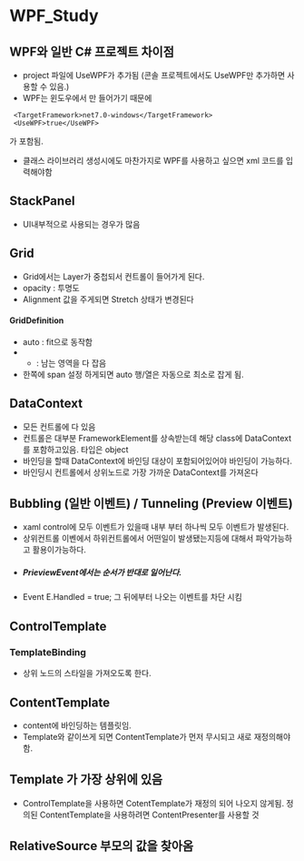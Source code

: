 # WPF_Study



## WPF와 일반 C# 프로젝트 차이점
- project 파일에 UseWPF가 추가됨 (콘솔 프로젝트에서도 UseWPF만 추가하면 사용할 수 있음.)
- WPF는 윈도우에서 만 들어가기 때문에 
```
 <TargetFramework>net7.0-windows</TargetFramework>
 <UseWPF>true</UseWPF>
```
가 포함됨. 
- 클래스 라이브러리 생성시에도 마찬가지로 WPF를 사용하고 싶으면 xml 코드를 입력해야함

## StackPanel
- UI내부적으로 사용되는 경우가 많음

## Grid
- Grid에서는 Layer가 중첩되서 컨트롤이 들어가게 된다. 
- opacity : 투명도 
- Alignment 값을 주게되면 Stretch 상태가 변경된다
#### GridDefinition 
- auto : fit으로 동작함
- * : 남는 영역을 다 잡음 
- 한쪽에 span 설정 하게되면 auto 행/열은 자동으로 최소로 잡게 됨.


## DataContext
- 모든 컨트롤에 다 있음
- 컨트롤은 대부분 FrameworkElement를 상속받는데 해당 class에 DataContext를 포함하고있음. 타입은 object 
- 바인딩을 할때 DataContext에 바인딩 대상이 포함되어있어야 바인딩이 가능하다.
- 바인딩시 컨트롤에서 상위노드로 가장 가까운 DataContext를 가져온다

## Bubbling (일반 이벤트) / Tunneling (Preview 이벤트)
- xaml control에 모두 이벤트가 있을때 내부 부터 하나씩 모두 이벤트가 발생된다. 
- 상위컨트롤 이벤에서 하위컨트롤에서 어떤일이 발생됐는지등에 대해서 파악가능하고 활용이가능하다.
- ##### PrieviewEvent에서는 순서가 반대로 일어난다.
- Event E.Handled = true; 그 뒤에부터 나오는 이벤트를 차단 시킴 

## ControlTemplate
### TemplateBinding 
- 상위 노드의 스타일을 가져오도록 한다.


## ContentTemplate
- content에 바인딩하는 템플릿임.
- Template와 같이쓰게 되면 ContentTemplate가 먼저 무시되고 새로 재정의해야함.

## Template 가 가장 상위에 있음
- ControlTemplate을 사용하면 CotentTemplate가 재정의 되어 나오지 않게됨. 정의된 ContentTemplate을 사용하려면 ContentPresenter를 사용할 것





## RelativeSource 부모의 값을 찾아옴 

